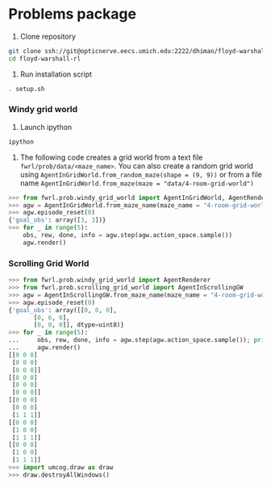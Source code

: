 # Problems package

1. Clone repository

``` bash
git clone ssh://git@opticnerve.eecs.umich.edu:2222/dhiman/floyd-warshall-rl.git
cd floyd-warshall-rl
```

1. Run installation script

``` bash
. setup.sh
```

### Windy grid world


1. Launch ipython

``` bash
ipython
```

1. The following code creates a grid world from a text file `fwrl/prob/data/<maze_name>`. You can also create a random grid world using  `AgentInGridWorld.from_random_maze(shape = (9, 9))` or from a file name `AgentInGridWorld.from_maze(maze = "data/4-room-grid-world")`


``` python
>>> from fwrl.prob.windy_grid_world import AgentInGridWorld, AgentRenderer
>>> agw = AgentInGridWorld.from_maze_name(maze_name = "4-room-grid-world", renderer = AgentRenderer.human)
>>> agw.episode_reset(0)
{'goal_obs': array([3, 3])}
>>> for _ in range(5):
    obs, rew, done, info = agw.step(agw.action_space.sample())
    agw.render()
```

### Scrolling Grid World

``` python
>>> from fwrl.prob.windy_grid_world import AgentRenderer
>>> from fwrl.prob.scrolling_grid_world import AgentInScrollingGW
>>> agw = AgentInScrollingGW.from_maze_name(maze_name = "4-room-grid-world", renderer=AgentRenderer.human)
>>> agw.episode_reset(0)
{'goal_obs': array([[0, 0, 0],
       [0, 6, 0],
       [0, 0, 0]], dtype=uint8)}
>>> for _ in range(5):
...     obs, rew, done, info = agw.step(agw.action_space.sample()); print(obs)
...     agw.render()
[[0 0 0]
 [0 0 0]
 [0 0 0]]
[[0 0 0]
 [0 0 0]
 [0 0 0]]
[[0 0 0]
 [0 0 0]
 [1 1 1]]
[[0 0 0]
 [1 0 0]
 [1 1 1]]
[[0 0 0]
 [1 0 0]
 [1 1 1]]
>>> import umcog.draw as draw
>>> draw.destroyAllWindows()
```



